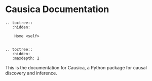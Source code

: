 # Causica Documentation

```{eval-rst} 
.. toctree::
   :hidden:

    Home <self>


```

```{eval-rst}
.. toctree::
   :hidden:
   :maxdepth: 2
```

This is the documentation for Causica, a Python package for causal discovery and inference.